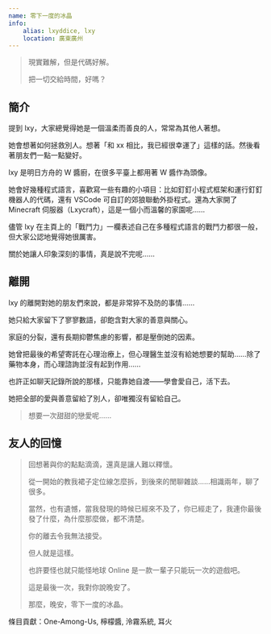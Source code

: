 ```yaml
---
name: 零下一度的冰晶
info:
    alias: lxyddice, lxy
    location: 廣東廣州
---
```


> 現實難解，但是代碼好解。
>
> 把一切交給時間，好嗎？

## 簡介

提到 lxy，大家總覺得她是一個溫柔而善良的人，常常為其他人著想。

她會想著如何拯救別人。想著「和 xx 相比，我已經很幸運了」這樣的話。然後看著朋友們一點一點變好。

lxy 是明日方舟的 W 醬廚，在很多平臺上都用著 W 醬作為頭像。

她會好幾種程式語言，喜歡寫一些有趣的小項目：比如釘釘小程式框架和運行釘釘機器人的代碼，還有 VSCode 可自訂的郊狼聯動外掛程式。還為大家開了 Minecraft 伺服器（Lxycraft），這是一個小而溫馨的家園呢……

儘管 lxy 在主頁上的「戰鬥力」一欄表述自己在多種程式語言的戰鬥力都很一般，但大家公認地覺得她很厲害。

關於她讓人印象深刻的事情，真是說不完呢……

## 離開

lxy 的離開對她的朋友們來說，都是非常猝不及防的事情……

她只給大家留下了寥寥數語，卻飽含對大家的善意與關心。

家庭的分裂，還有長期抑鬱焦慮的影響，都是壓倒她的因素。

她曾把最後的希望寄託在心理治療上，但心理醫生並沒有給她想要的幫助……除了藥物本身，而心理諮詢並沒有起到作用……

也許正如聊天記錄所說的那樣，只能靠她自渡——學會愛自己，活下去。

她把全部的愛與善意留給了別人，卻唯獨沒有留給自己。

> 想要一次甜甜的戀愛呢……

## 友人的回憶

> 回想著與你的點點滴滴，還真是讓人難以釋懷。
>
> 從一開始的教我裙子定位線怎麼拆，到後來的閒聊雜談……相識兩年，聊了很多。
>
> 當然，也有遺憾，當我發現的時候已經來不及了，你已經走了，我連你最後發了什麼，為什麼那麼做，都不清楚。
>
> 你的離去令我無法接受。
>
> 但人就是這樣。
>
> 也許要怪也就只能怪地球 Online 是一款一輩子只能玩一次的遊戲吧。
>
> 這是最後一次，我對你說晚安了。
>
> 那麼，晚安，零下一度的冰晶。

條目貢獻：One-Among-Us, 檸檬醬, 泠霧系統, 耳火
